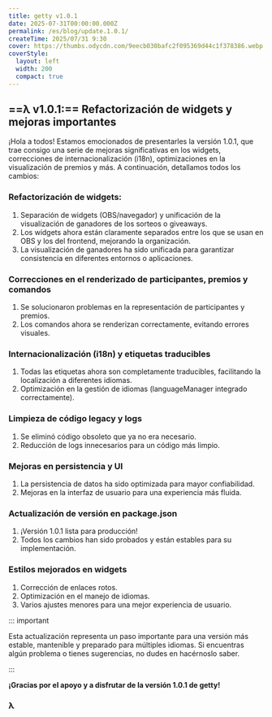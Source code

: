 ```yaml
---
title: getty v1.0.1
date: 2025-07-31T00:00:00.000Z
permalink: /es/blog/update.1.0.1/
createTime: 2025/07/31 9:30
cover: https://thumbs.odycdn.com/9eecb030bafc2f095369d44c1f378386.webp
coverStyle:
  layout: left
  width: 200
  compact: true
---
```


## ==λ v1.0.1:== Refactorización de widgets y mejoras importantes

¡Hola a todos! Estamos emocionados de presentarles la versión 1.0.1, que trae consigo una serie de mejoras significativas en los widgets, correcciones de internacionalización (i18n), optimizaciones en la visualización de premios y más. A continuación, detallamos todos los cambios:

### Refactorización de widgets:

1. Separación de widgets (OBS/navegador) y unificación de la visualización de ganadores de los sorteos o giveaways.
2. Los widgets ahora están claramente separados entre los que se usan en OBS y los del frontend, mejorando la organización.
3. La visualización de ganadores ha sido unificada para garantizar consistencia en diferentes entornos o aplicaciones.

### Correcciones en el renderizado de participantes, premios y comandos

1. Se solucionaron problemas en la representación de participantes y premios.
2. Los comandos ahora se renderizan correctamente, evitando errores visuales.

### Internacionalización (i18n) y etiquetas traducibles

1. Todas las etiquetas ahora son completamente traducibles, facilitando la localización a diferentes idiomas.
2. Optimización en la gestión de idiomas (languageManager integrado correctamente).

### Limpieza de código legacy y logs

1. Se eliminó código obsoleto que ya no era necesario.
2. Reducción de logs innecesarios para un código más limpio.

### Mejoras en persistencia y UI

1. La persistencia de datos ha sido optimizada para mayor confiabilidad.
2. Mejoras en la interfaz de usuario para una experiencia más fluida.

### Actualización de versión en package.json

1. ¡Versión 1.0.1 lista para producción!
2. Todos los cambios han sido probados y están estables para su implementación.

### Estilos mejorados en widgets

1. Corrección de enlaces rotos.
2. Optimización en el manejo de idiomas.
3. Varios ajustes menores para una mejor experiencia de usuario.

::: important

Esta actualización representa un paso importante para una versión más estable, mantenible y preparado para múltiples idiomas. Si encuentras algún problema o tienes sugerencias, no dudes en hacérnoslo saber.

:::

**¡Gracias por el apoyo y a disfrutar de la versión 1.0.1 de getty!**

### **λ**
